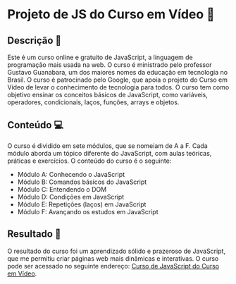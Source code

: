 # Projeto de JS do Curso em Vídeo 🎥

## Descrição 📝

Este é um curso online e gratuito de JavaScript, a linguagem de programação mais usada na web. O curso é ministrado pelo professor Gustavo Guanabara, um dos maiores nomes da educação em tecnologia no Brasil. O curso é patrocinado pelo Google, que apoia o projeto do Curso em Vídeo de levar o conhecimento de tecnologia para todos. O curso tem como objetivo ensinar os conceitos básicos de JavaScript, como variáveis, operadores, condicionais, laços, funções, arrays e objetos.

## Conteúdo 💻

O curso é dividido em sete módulos, que se nomeiam de A a F. Cada módulo aborda um tópico diferente do JavaScript, com aulas teóricas, práticas e exercícios. O conteúdo do curso é o seguinte:

- Módulo A: Conhecendo o JavaScript
- Módulo B: Comandos básicos do JavaScript
- Módulo C: Entendendo o DOM
- Módulo D: Condições em JavaScript
- Módulo E: Repetições (laços) em JavaScript
- Módulo F: Avançando os estudos em JavaScript

## Resultado 🚀

O resultado do curso foi um aprendizado sólido e prazeroso de JavaScript, que me permitiu criar páginas web mais dinâmicas e interativas. O curso pode ser acessado no seguinte endereço: [Curso de JavaScript do Curso em Vídeo](https://www.youtube.com/watch?v=1-w1RfGIov4&list=PLHz_AreHm4dlsK3Nr9GVvXCbpQyHQl1o1).